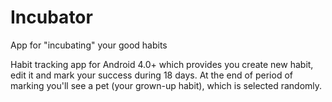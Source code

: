 # Incubator
App for "incubating" your good habits

Habit tracking app for Android 4.0+ which provides you create new habit, edit it and mark your success during 18 days. 
At the end of period of marking you'll see a pet (your grown-up habit), which is selected randomly.  
